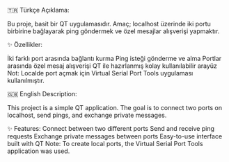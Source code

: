 🇹🇷 Türkçe Açıklama:

Bu proje, basit bir QT uygulamasıdır.
Amaç; localhost üzerinde iki portu birbirine bağlayarak ping göndermek ve özel mesajlar alışverişi yapmaktır.

✨ Özellikler:

İki farklı port arasında bağlantı kurma
Ping isteği gönderme ve alma
Portlar arasında özel mesaj alışverişi
QT ile hazırlanmış kolay kullanılabilir arayüz
Not: Localde port açmak için Virtual Serial Port Tools uygulaması kullanılmıştır.

🇬🇧 English Description:

This project is a simple QT application.
The goal is to connect two ports on localhost, send pings, and exchange private messages.

✨ Features:
Connect between two different ports
Send and receive ping requests
Exchange private messages between ports
Easy-to-use interface built with QT
Note: To create local ports, the Virtual Serial Port Tools application was used.
